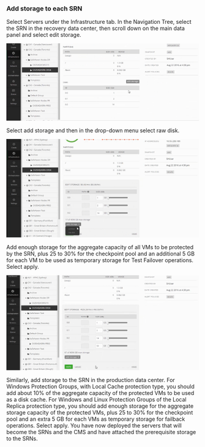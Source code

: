 
### Add storage to each SRN  

Select Servers under the Infrastructure tab. In the Navigation Tree, select the SRN in the recovery data center, then scroll down on the main data panel and select edit storage.

![Upgrade](../../images/SH4.0/Create%20Nodes/Nodes16.png)

Select add storage and then in the drop-down menu select raw disk.

![Upgrade](../../images/SH4.0/Create%20Nodes/Nodes17.png)

Add enough storage for the aggregate capacity of all VMs to be protected by the SRN, plus 25 to 30% for the checkpoint pool and an additional 5 GB for each VM to be used as temporary storage for Test Failover operations. Select apply.

![Upgrade](../../images/SH4.0/Create%20Nodes/Nodes18.png)

Similarly, add storage to the SRN in the production data center. For Windows Protection Groups, with Local Cache protection type, you should add about 10% of the aggregate capacity of the protected VMs to be used as a disk cache. For Windows and Linux Protection Groups of the Local Replica protection type, you should add enough storage for the aggregate storage capacity of the protected VMs, plus 25 to 30% for the checkpoint pool and an extra 5 GB for each VMs as temporary storage for failback operations. Select apply.
You have now deployed the servers that will become the SRNs and the CMS and have attached the prerequisite storage to the SRNs.

